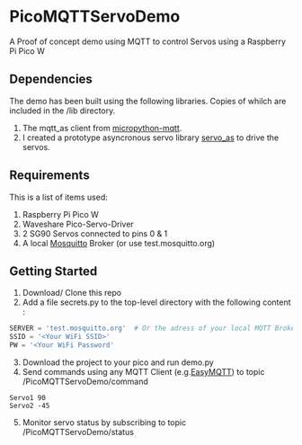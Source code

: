 # PicoMQTTServoDemo

A Proof of concept demo using MQTT to control Servos using a Raspberry Pi Pico W

## Dependencies

The demo has been built using the following libraries. Copies of whilch are included in the /lib directory.

1. The mqtt_as client from [micropython-mqtt](https://github.com/peterhinch/micropython-mqtt).
2. I created a prototype asyncronous servo library [servo_as](https://github.com/PhilLeach/servo_as) to drive the servos.

## Requirements

This is a list of items used:

1. Raspberry Pi Pico W
2. Waveshare Pico-Servo-Driver
3. 2 SG90 Servos connected to pins 0 & 1
4. A local [Mosquitto](https://mosquitto.org) Broker (or use test.mosquitto.org)

## Getting Started

1. Download/ Clone this repo
2. Add a file secrets.py to the top-level directory with the following content :
```python
SERVER = 'test.mosquitto.org'  # Or the adress of your local MQTT Broker
SSID = '<Your WiFi SSID>'
PW = '<Your WiFi Password'
```
3. Download the project to your pico and run demo.py
4. Send commands using any MQTT Client (e.g.[EasyMQTT](https://www.easymqtt.app)) to topic /PicoMQTTServoDemo/command
```
Servo1 90
Servo2 -45
```
5. Monitor servo status by subscribing to topic /PicoMQTTServoDemo/status
